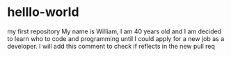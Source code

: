 # helllo-world
my first repository
My name is William, I am 40 years old and I am decided to learn who to code and programming until I could apply for a new job as a developer.
I will add this comment to check if reflects in the new pull req
